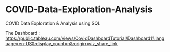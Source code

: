 # COVID-Data-Exploration-Analysis
COVID Data Exploration &amp; Analysis using SQL

The Dashboard : https://public.tableau.com/views/CovidDashboardTutorial/Dashboard1?:language=en-US&:display_count=n&:origin=viz_share_link
